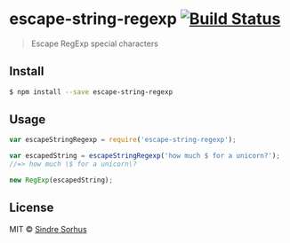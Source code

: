 # escape-string-regexp [![Build Status](https://travis-ci.org/sindresorhus/escape-string-regexp.svg?branch=master)](https://travis-ci.org/sindresorhus/escape-string-regexp)

> Escape RegExp special characters



























































<extoc></extoc>

## Install

```sh
$ npm install --save escape-string-regexp
```


## Usage

```js
var escapeStringRegexp = require('escape-string-regexp');

var escapedString = escapeStringRegexp('how much $ for a unicorn?');
//=> how much \$ for a unicorn\?

new RegExp(escapedString);
```


## License

MIT © [Sindre Sorhus](http://sindresorhus.com)
